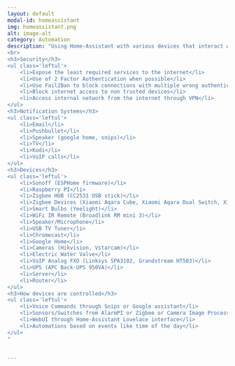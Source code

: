 ```yaml
---
layout: default
modal-id: homeassistant
img: homeassistant.png
alt: image-alt
category: Automation
description: "Using Home-Assistant with various devices that interact with it through MQTT or the device specific API. Most of the notifications and automations are working without a need of internet connection.
<br>
<h3>Security</h3>
<ul class='leftul'>
	<li>Expose the least required services to the internet</li>
	<li>Use of 2 Factor Authentication when possible</li>
	<li>Use Fail2Ban to block connections with multiple wrong authentication requests</li>
	<li>Block internet access to non trusted devices</li>
	<li>Access internal network from the internet through VPN</li>
</ul>
<h3>Notification Systems</h3>
<ul class='leftul'>
	<li>Email</li>
	<li>Pushbullet</li>
	<li>Speaker (google home, snips)</li>
	<li>TV</li>
	<li>Kodi</li>
	<li>VoIP calls</li>
</ul>
<h3>Devices</h3>
<ul class='leftul'>
	<li>Sonoff (ESPHome firmware)</li>
	<li>Raspberry PI</li>
	<li>Zigbee HUB (CC2531 USB stick)</li>
	<li>Zigbee Devices (Xiaomi Aqara Cube, Xiaomi Aqara Dual Switch, Xiaomi Aqara contact sensor)</li>
	<li>Smart Bulbs (Yeelight)</li>
	<li>WiFi IR Remote (Broadlink RM mini 3)</li>
	<li>Speaker/Microphone</li>
	<li>USB TV Tuner</li>
	<li>Chromecast</li>
	<li>Google Home</li>
	<li>Cameras (Hikvision, Vstarcam)</li>
	<li>Electric Water Valve</li>
	<li>VoIP Analog FXO (Linksys SPA3102, Grandstream HT503)</li>
	<li>UPS (APC Back-UPS 950VA)</li>
	<li>Server</li>
	<li>Router</li>
</ul>
<h3>How devices are controlled</h3>
<ul class='leftul'>
	<li>Voice Commands through Snips or Google assistant</li>
	<li>Sonsors/Switches from AlarmPI or Zigbee or Camera Image Processing</li>
	<li>WebUI through Home-Assistant Lovelace interface</li>
	<li>Automations based on events like time of the day</li>
</ul>
"


---
```

